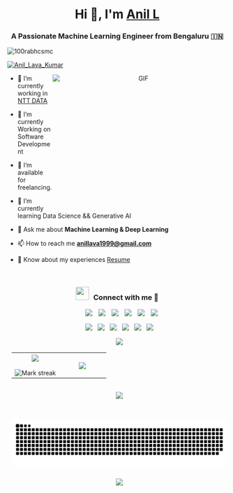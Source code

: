 <h1 align="center">Hi 👋, I'm <a href="https://100rabhcsmc.github.io/Me.io/" target="blank">
Anil L</a></h1>
<h3 align="center">A Passionate Machine Learning Engineer from Bengaluru &#127470;&#127475</h3>

<p align="left"> <img src="https://komarev.com/ghpvc/?username=anillava1999&label=Profile%20views&color=0e75b6&style=flat" alt="100rabhcsmc" /> </p>

<p align="left"> <a href="https://www.linkedin.com/in/anil-lavakumar-b023631b6/" target="blank"><img src="https://img.shields.io/twitter/follow/anillavakumar?logo=twitter&style=for-the-badge" alt="Anil_Lava_Kumar" /></a> </p>

<a target="_blank" align="center">
  <img align="right" top="500" height="300" width="400" alt="GIF" src="https://media.giphy.com/media/SWoSkN6DxTszqIKEqv/giphy.gif">
</a>

- 🔭 I’m currently working in <a href="https://www.nttdata.com/global/en/" target="blank">NTT DATA</a>

- 🌱 I’m currently Working on Software Development

- 🤝 I’m available for freelancing.

- 🌱 I’m currently learning Data Science && Generative AI <a href="" target="blank"></a>

- 💬 Ask me about **Machine Learning & Deep Learning**

- 📫 How to reach me **anillava1999@gmail.com**

- 📄 Know about my experiences <a href=" " target="blank">Resume</a>
<br/>




<h3 align="center" > <img src="https://media.giphy.com/media/iY8CRBdQXODJSCERIr/giphy.gif" width="30" height="30" style="margin-right: 10px;">Connect with me 🤝 </h3>

<p align="center">

 <div align="center"  class="icons-social" style="margin-left: 10px;">
        <a style="margin-left: 10px;"  target="_blank" href="https://www.linkedin.com/in/anil-lavakumar-b023631b6/">
			<img src="https://img.icons8.com/doodle/40/000000/linkedin--v2.png"></a>
        <a style="margin-left: 10px;" target="_blank" href="https://github.com/anillava1999">
		<img src="https://img.icons8.com/doodle/40/000000/github--v1.png"></a>
	       <a style="margin-left: 10px;" target="_blank" href="https://www.instagram.com/anil.lavakumar.19?igsh=MTBxcHdtc29kZjcwNQ==">
			<img src="https://img.icons8.com/doodle/40/000000/instagram-new--v2.png"></a>
		<a style="margin-left: 10px;" target="_blank" href="https://stackoverflow.com/">
				<img src="https://img.icons8.com/external-tal-revivo-color-tal-revivo/40/000000/external-stack-overflow-is-a-question-and-answer-site-for-professional-logo-color-tal-revivo.png"></a>
		<a style="margin-left: 10px;" target="_blank" href="https://x.com/Anil_Lavakumar">
			<img src="https://img.icons8.com/doodle/1x/twitter-squared--v2.png" ></a>
		<a style="margin-left: 10px;" target="_blank" href="https://www.youtube.com/">
				<img src="https://img.icons8.com/doodle/1x/youtube--v2.png" ></a>

</p>

<p align="center">

<img src="https://img.shields.io/badge/Java-ED8B00?style=for-the-badge&logo=java&logoColor=white" height="25">
&nbsp;
  <img src="https://img.shields.io/badge/MySQL-00000F?style=for-the-badge&logo=mysql&logoColor=white" height="25">
&nbsp;
    <img src="https://img.shields.io/badge/conda-342B029.svg?&style=for-the-badge&logo=anaconda&logoColor=white" height="25">
&nbsp;
    <img src="https://img.shields.io/badge/pycharm-143?style=for-the-badge&logo=pycharm&logoColor=black&color=black&labelColor=green" height="25">
&nbsp;
  <img src="https://img.shields.io/badge/sublime_text-%23575757.svg?&style=for-the-badge&logo=sublime-text&logoColor=important" height="25">
&nbsp;
  <img src="https://img.shields.io/badge/Visual_Studio_Code-0078D4?style=for-the-badge&logo=visual%20studio%20code&logoColor=white" height="25">

</p>


<p  align="center">
<img src="https://user-images.githubusercontent.com/73097560/115834477-dbab4500-a447-11eb-908a-139a6edaec5c.gif"> 
                  
  <br>

  
<table border="0" align="center">
<tr border="0">
<td width="50%" align="center">
  
  <img  align="center"  src="https://github-readme-stats.vercel.app/api?username=anillava1999&theme=cobalt&show_icons=true&count_private=true" />
  <br></br>
  <img  title="🔥 Get streak stats for your profile at git.io/streak-stats" alt="Mark streak" src="https://github-readme-streak-stats.herokuapp.com/?user=anillava1999&theme=dark&hide_border=true" />


  
</td>

<td width="50%" align="center">

  <img  align="center"  src="https://github-readme-stats-anuraghazra1.vercel.app/api/top-langs/?username=anillava1999&theme=dark&hide_border=true&no-bg=true&no-frame=true&langs_count=10"/>
  
  </td>
</tr>
</table>

<br>

<img src="https://user-images.githubusercontent.com/73097560/115834477-dbab4500-a447-11eb-908a-139a6edaec5c.gif">
</p>  


  <br>
  <p align="center">
  <img src="https://github.com/DHANOLA/DHANOLA/raw/output/github-contribution-grid-snake.svg" alt="snake"></center>
</p>


<h3 align="center">
  <img src="https://readme-typing-svg.herokuapp.com/?font=Righteous&size=25&center=true&vCenter=true&width=500&height=70&duration=4000&lines=Thanks+for+visiting!+✌️;+Shoot+me+a+message+on+Facebook!;I'm+always+down+to+collab+:)">
</h3>
